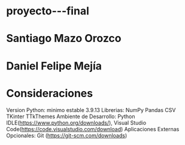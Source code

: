 # proyecto---final

# Santiago Mazo Orozco

# Daniel Felipe Mejía

# Consideraciones
 Version Python: minimo estable 3.9.13
 Librerias:
 NumPy
 Pandas
 CSV
 TKinter
 TTkThemes
 Ambiente de Desarrollo: Python IDLE(https://www.python.org/downloads/), Visual Studio Code(https://code.visualstudio.com/download) 
 Aplicaciones Externas Opcionales: Git (https://git-scm.com/downloads) 
 
 
